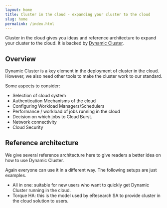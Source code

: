 ```yaml
---
layout: home
title: Cluster in the cloud - expanding your cluster to the cloud
slug: home
permalink: /index.html
---
```

<p>
</p>


  <section id="lead" class="lead">
    Cluster in the cloud gives you ideas and reference architecture to expand your cluster to the cloud.
    It is backed by <a href="http://eresearchsa.github.io/dynamiccluster">Dynamic Cluster</a>.
  </section>

## Overview

Dynamic Cluster is a key element in the deployment of cluster in the cloud. However, we also need other tools to make the cluster work to our standard.

Some aspects to consider:

- Selection of cloud system
- Authentication Mechanisms of the cloud
- Configuring Workload Managers/Schedulers
- Performance / workload of jobs running in the cloud
- Decision on which jobs to Cloud Burst.
- Network connectivity
- Cloud Security



## Reference architecture

We give several reference architecture here to give readers a better idea on how to use Dynamic Cluster.

Again everyone can use it in a different way. The following setups are just examples.

* All in one: suitable for new users who want to quickly get Dynamic Cluster running in the cloud.
* Torque HA: this is the model used by eResearch SA to provide cluster in the cloud solution to users.
